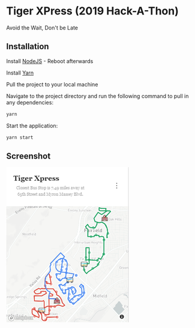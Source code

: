 # Tiger XPress (2019 Hack-A-Thon)
Avoid the Wait, Don't be Late

## Installation

Install [NodeJS](https://nodejs.org/en/download/) - Reboot afterwards

Install [Yarn](https://yarnpkg.com/lang/en/docs/install/#windows-stable)

Pull the project to your local machine

Navigate to the project directory and run the following command to pull in any dependencies:
```bash
yarn
```
Start the application:
```bash
yarn start
```

## Screenshot
![Preview of Application](https://github.com/xadamxk/Tiger-XPress-2019-HackAThon/blob/master/src/assets/preview.png?raw=true)
